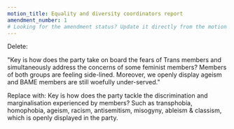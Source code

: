 ```yaml
---
motion_title: Equality and diversity coordinators report
amendment_number: 1
# Looking for the amendment status? Update it directly from the motion page!
---
```

Delete:

"Key is how does the party take on board the fears of Trans members and simultaneously address the concerns of some feminist members? Members of both groups are feeling side-lined. Moreover, we openly display ageism and BAME members are still woefully under-served."

Replace with:
Key is how does the party tackle the discrimination and marginalisation experienced by members? Such as transphobia, homophobia, ageism, racism, antisemitism, misogyny, ableism & classism, which is openly displayed in the party.
